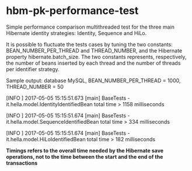 # hbm-pk-performance-test

Simple performance comparison multithreaded test for the three main Hibernate identity strategies: Identity, Sequence and HiLo.

It is possible to fluctuate the tests cases by tuning the two constants: BEAN_NUMBER_PER_THREAD and THREAD_NUMBER, 
and the Hibernate property hibernate.batch_size. The two constants represents, respectively, the number of beans inserted by each thread and the number of threads per identifier strategy.

Sample output: database MySQL, BEAN_NUMBER_PER_THREAD = 1000, THREAD_NUMBER = 50

[INFO ] 2017-05-05 15:15:51.673 [main] BaseTests - it.hella.model.IdentityIdentifiedBean total time > 1158 milliseconds

[INFO ] 2017-05-05 15:15:51.674 [main] BaseTests - it.hella.model.SequenceIdentifiedBean total time > 334 milliseconds

[INFO ] 2017-05-05 15:15:51.674 [main] BaseTests - it.hella.model.HiLoIdentifiedBean total time > 182 milliseconds

**Timings refers to the overall time needed by the Hibernate save operations, not to the time between the start and the end of the transactions**

